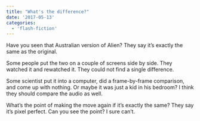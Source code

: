 ```yaml
---
title: "What's the difference?"
date: '2017-05-13'
categories:
  - 'flash-fiction'
---
```


Have you seen that Australian version of Alien? They say it’s exactly the same
as the original.

<!-- truncate -->

Some people put the two on a couple of screens side by side. They watched it and
rewatched it. They could not find a single difference.

Some scientist put it into a computer, did a frame-by-frame comparison, and come
up with nothing. Or maybe it was just a kid in his bedroom? I think they should
compare the audio as well.

What’s the point of making the move again if it’s exactly the same? They say
it’s pixel perfect. Can you see the point? I sure can’t.
